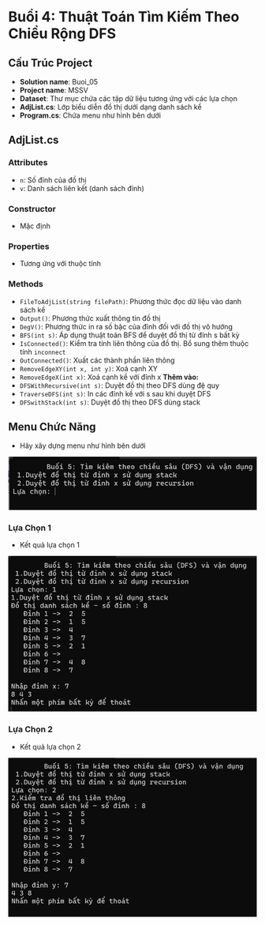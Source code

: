 # Buổi 4: Thuật Toán Tìm Kiếm Theo Chiều Rộng DFS

## Cấu Trúc Project

- **Solution name**: Buoi_05
- **Project name**: MSSV
- **Dataset**: Thư mục chứa các tập dữ liệu tương ứng với các lựa chọn
- **AdjList.cs**: Lớp biểu diễn đồ thị dưới dạng danh sách kề
- **Program.cs**: Chứa menu như hình bên dưới

## AdjList.cs

### Attributes
- `n`: Số đỉnh của đồ thị
- `v`: Danh sách liên kết (danh sách đỉnh)

### Constructor
- Mặc định

### Properties
- Tương ứng với thuộc tính

### Methods
- `FileToAdjList(string filePath)`: Phương thức đọc dữ liệu vào danh sách kề
- `Output()`: Phương thức xuất thông tin đồ thị
- `DegV()`: Phương thức in ra số bậc của đỉnh đối với đồ thị vô hướng
- `BFS(int s)`: Áp dụng thuật toán BFS để duyệt đồ thị từ đỉnh s bất kỳ
- `IsConnected()`: Kiểm tra tính liên thông của đồ thị. Bổ sung thêm thuộc tính `inconnect`
- `OutConnected()`: Xuất các thành phần liên thông
- `RemoveEdgeXY(int x, int y)`: Xoá cạnh XY
- `RemoveEdgeX(int x)`: Xoá cạnh kề với đỉnh x
**Thêm vào:**
- `DFSWithRecursive(int s)`: Duyệt đồ thị theo DFS dùng đệ quy
- `TraverseDFS(int s)`: In các đỉnh kề với s sau khi duyệt DFS
- `DFSwithStack(int s)`: Duyệt đồ thị theo DFS dùng stack

## Menu Chức Năng
- Hãy xây dựng menu như hình bên dưới

<img src="https://github.com/k1enn/software-engineer-notes/blob/main/subjects/graph-algorithms-exercises/documents/images/buoi5_0.png">

### Lựa Chọn 1
- Kết quả lựa chọn 1


<img src="https://github.com/k1enn/software-engineer-notes/blob/main/subjects/graph-algorithms-exercises/documents/images/buoi5_1.png">

### Lựa Chọn 2
- Kết quả lựa chọn 2


<img src="https://github.com/k1enn/software-engineer-notes/blob/main/subjects/graph-algorithms-exercises/documents/images/buoi5_2.png">
